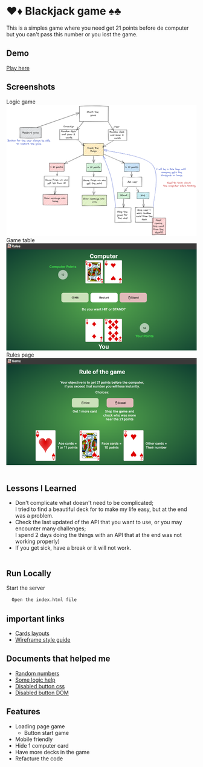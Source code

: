 # ♥️♦️ Blackjack game ♠️♣️

This is a simples game where you need get 21 points before de computer but you can't pass this number or you lost the game.

## Demo

[Play here](https://blackjack-game-ci.netlify.app/)

## Screenshots

Logic game<br>
![Logic game](/plan/game_logic.png)<br>
Game table<br>
![App table game Screenshot](/images/game.png)<br>
Rules page<br>
![Rule page Screenshot](/images/page1.png)<br><br>

## Lessons I Learned

- Don't complicate what doesn't need to be complicated;<br>
  I tried to find a beautiful deck for to make my life easy, but at the end was a problem.
- Check the last updated of the API that you want to use, or you may encounter many challenges;<br>
  I spend 2 days doing the things with an API that at the end was not working properly)
- If you get sick, have a break or it will not work.<br><br>

## Run Locally

Start the server

```bash
  Open the index.html file
```

## important links

- [Cards layouts](https://github.com/ImKennyYip/black-jack/tree/master/cards)
- [Wireframe style guide](https://www.figma.com/file/8gp3klFEWtxEwZL0e867hI/Blackjack-Game)

## Documents that helped me

- [Random numbers](https://www.w3schools.com/JS/js_random.asp)
- [Some logic help](https://github.com/ImKennyYip/black-jack)
- [Disabled button css](https://www.w3schools.com/cssref/sel_disabled.asp)
- [Disabled button DOM](https://www.w3schools.com/jsref/prop_pushbutton_disabled.asp)

## Features

- Loading page game
  - Button start game
- Mobile friendly
- Hide 1 computer card
- Have more decks in the game
- Refacture the code
